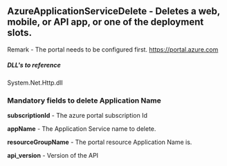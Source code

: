 ## AzureApplicationServiceDelete - Deletes a web, mobile, or API app, or one of the deployment slots.

Remark - The portal needs to be configured first. https://portal.azure.com

##### DLL's to reference
System.Net.Http.dll

### Mandatory fields to delete Application Name

**subscriptionId**		- The azure portal subscription Id

**appName**				- The Application Service name to delete.

**resourceGroupName**   - The portal resource Application Name is.

**api_version**			- Version of the API
